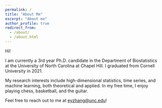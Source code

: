 ```yaml
---
permalink: /
title: "About Me"
excerpt: "About me"
author_profile: true
redirect_from: 
  - /about/
  - /about.html
---
```


Hi!

I am currently a 3rd year Ph.D. candidate in the Department of Biostatistics at the University of North
Carolina at Chapel Hill. I graduated from Cornell University in 2021. 

My research interests include high-dimensional statistics, time series,
and machine learning, both theoretical and applied. In my free time, I enjoy playing chess,
basketball, and the guitar. 

Feel free to reach out to me at eyzhang@unc.edu!
